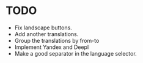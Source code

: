# TODO

- Fix landscape buttons.
- Add another translations.
- Group the translations by from-to
- Implement Yandex and Deepl
- Make a good separator in the language selector.
